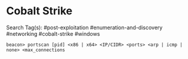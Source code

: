 # Cobalt Strike

Search Tag(s): #post-exploitation #enumeration-and-discovery #networking #cobalt-strike #windows

```
beacon> portscan [pid] <x86 | x64> <IP/CIDR> <ports> <arp | icmp | none> <max_connections
```